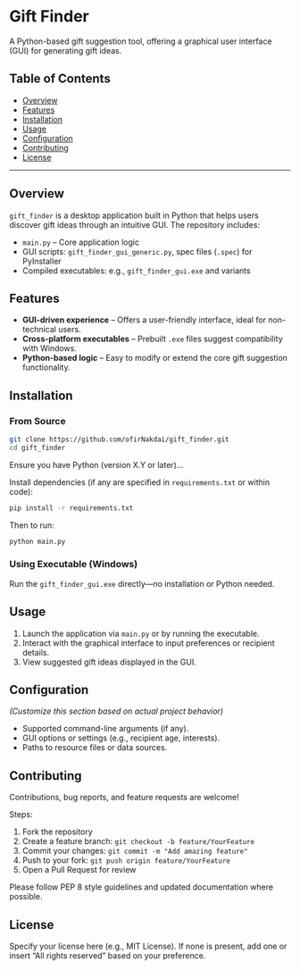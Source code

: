# Gift Finder

A Python-based gift suggestion tool, offering a graphical user interface (GUI) for generating gift ideas.

## Table of Contents

- [Overview](#overview)  
- [Features](#features)  
- [Installation](#installation)  
- [Usage](#usage)  
- [Configuration](#configuration)  
- [Contributing](#contributing)  
- [License](#license)

---

## Overview

`gift_finder` is a desktop application built in Python that helps users discover gift ideas through an intuitive GUI. The repository includes:

- `main.py` – Core application logic  
- GUI scripts: `gift_finder_gui_generic.py`, spec files (`.spec`) for PyInstaller  
- Compiled executables: e.g., `gift_finder_gui.exe` and variants  

## Features

- **GUI-driven experience** – Offers a user-friendly interface, ideal for non-technical users.  
- **Cross-platform executables** – Prebuilt `.exe` files suggest compatibility with Windows.  
- **Python-based logic** – Easy to modify or extend the core gift suggestion functionality.

## Installation

### From Source

```bash
git clone https://github.com/ofirNakdai/gift_finder.git
cd gift_finder
```

Ensure you have Python (version X.Y or later)...

Install dependencies (if any are specified in `requirements.txt` or within code):

```bash
pip install -r requirements.txt
```

Then to run:

```bash
python main.py
```

### Using Executable (Windows)

Run the `gift_finder_gui.exe` directly—no installation or Python needed.

## Usage

1. Launch the application via `main.py` or by running the executable.  
2. Interact with the graphical interface to input preferences or recipient details.  
3. View suggested gift ideas displayed in the GUI.

## Configuration

*(Customize this section based on actual project behavior)*

- Supported command-line arguments (if any).  
- GUI options or settings (e.g., recipient age, interests).  
- Paths to resource files or data sources.

## Contributing

Contributions, bug reports, and feature requests are welcome!

Steps:

1. Fork the repository  
2. Create a feature branch: `git checkout -b feature/YourFeature`  
3. Commit your changes: `git commit -m "Add amazing feature"`  
4. Push to your fork: `git push origin feature/YourFeature`  
5. Open a Pull Request for review

Please follow PEP 8 style guidelines and updated documentation where possible.

## License

Specify your license here (e.g., MIT License). If none is present, add one or insert “All rights reserved” based on your preference.
